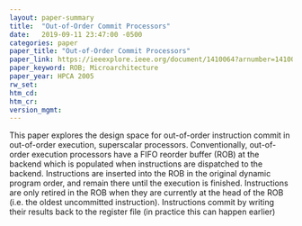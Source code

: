 ```yaml
---
layout: paper-summary
title:  "Out-of-Order Commit Processors"
date:   2019-09-11 23:47:00 -0500
categories: paper
paper_title: "Out-of-Order Commit Processors"
paper_link: https://ieeexplore.ieee.org/document/1410064?arnumber=1410064&tag=1
paper_keyword: ROB; Microarchitecture
paper_year: HPCA 2005
rw_set: 
htm_cd: 
htm_cr: 
version_mgmt: 
---
```


This paper explores the design space for out-of-order instruction commit in out-of-order execution, superscalar processors.
Conventionally, out-of-order execution processors have a FIFO reorder buffer (ROB) at the backend which is populated when 
instructions are dispatched to the backend. Instructions are inserted into the ROB in the original dynamic program order,
and remain there until the execution is finished. Instructions are only retired in the ROB when they are currently at the 
head of the ROB (i.e. the oldest uncommitted instruction). Instructions commit by writing their results back to the register 
file (in practice this can happen earlier)
